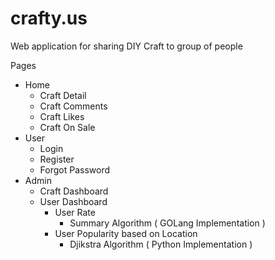 # crafty.us

Web application for sharing DIY Craft to group of people

Pages

- Home
  - Craft Detail
  - Craft Comments
  - Craft Likes
  - Craft On Sale
- User
  - Login
  - Register
  - Forgot Password
- Admin
  - Craft Dashboard
  - User Dashboard
    - User Rate
      - Summary Algorithm ( GOLang Implementation )
    - User Popularity based on Location
      - Djikstra Algorithm ( Python Implementation )


